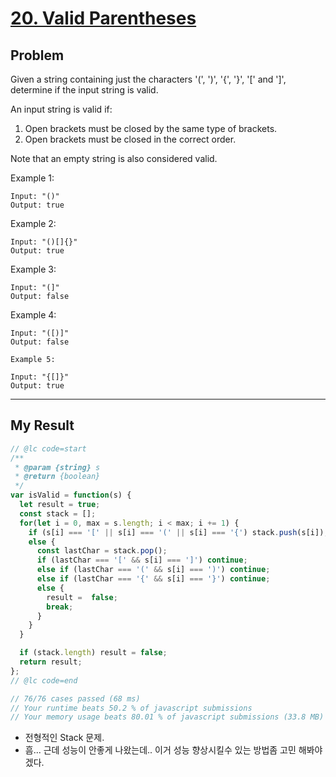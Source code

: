 # [20. Valid Parentheses](https://leetcode.com/problems/valid-parentheses)

## Problem

Given a string containing just the characters '(', ')', '{', '}', '[' and ']', determine if the input string is valid.

An input string is valid if:

  1. Open brackets must be closed by the same type of brackets.
  2. Open brackets must be closed in the correct order.

Note that an empty string is also considered valid.

Example 1:

``` text
Input: "()"
Output: true
```

Example 2:

``` text
Input: "()[]{}"
Output: true
```

Example 3:

``` text
Input: "(]"
Output: false
```

Example 4:

``` text
Input: "([)]"
Output: false
```

``` text
Example 5:

Input: "{[]}"
Output: true
```

---

## My Result

``` js
// @lc code=start
/**
 * @param {string} s
 * @return {boolean}
 */
var isValid = function(s) {
  let result = true;
  const stack = [];
  for(let i = 0, max = s.length; i < max; i += 1) {
    if (s[i] === '[' || s[i] === '(' || s[i] === '{') stack.push(s[i]);
    else {
      const lastChar = stack.pop();
      if (lastChar === '[' && s[i] === ']') continue;
      else if (lastChar === '(' && s[i] === ')') continue;
      else if (lastChar === '{' && s[i] === '}') continue;
      else {
        result =  false;
        break;
      }
    }
  }

  if (stack.length) result = false;
  return result;
};
// @lc code=end

// 76/76 cases passed (68 ms)
// Your runtime beats 50.2 % of javascript submissions
// Your memory usage beats 80.01 % of javascript submissions (33.8 MB)
```

- 전형적인 Stack 문제.
- 흠... 근데 성능이 안좋게 나왔는데.. 이거 성능 향상시킬수 있는 방법좀 고민 해봐야 겠다.
